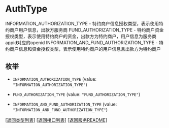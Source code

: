 # AuthType

  INFORMATION_AUTHORIZATION_TYPE - 特约商户信息授权类型，表示使用特约商户用户信息，出款方服务商  FUND_AUTHORIZATION_TYPE - 特约商户资金授权类型，表示使用特约商户的资金，出款方为特约商户，用户信息为服务商appid对应的openid  INFORMATION_AND_FUND_AUTHORIZATION_TYPE - 特约商户信息和资金授权类型，表示使用特约商户的用户信息且出款方为特约商户

## 枚举


* `INFORMATION_AUTHORIZATION_TYPE` (value: `"INFORMATION_AUTHORIZATION_TYPE"`)

* `FUND_AUTHORIZATION_TYPE` (value: `"FUND_AUTHORIZATION_TYPE"`)

* `INFORMATION_AND_FUND_AUTHORIZATION_TYPE` (value: `"INFORMATION_AND_FUND_AUTHORIZATION_TYPE"`)


[\[返回类型列表\]](README.md#类型列表)
[\[返回接口列表\]](README.md#接口列表)
[\[返回服务README\]](README.md)


